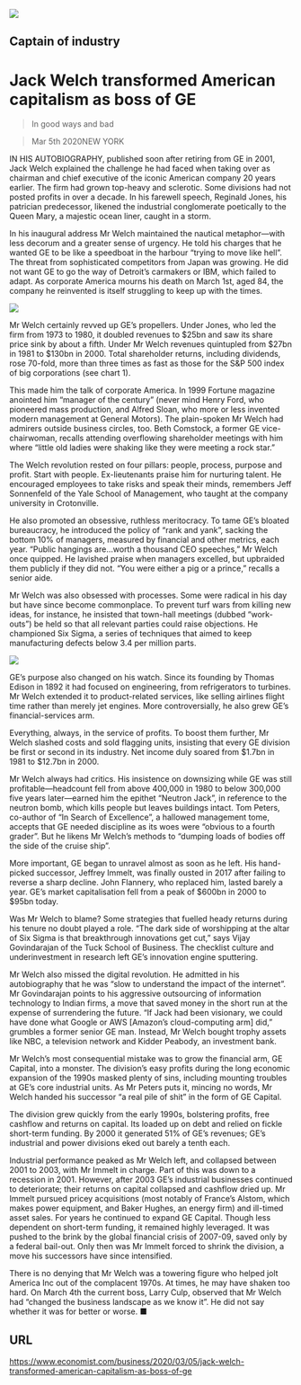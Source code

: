 ![](./images/20200307_WBP003_0.jpg)

## Captain of industry

# Jack Welch transformed American capitalism as boss of GE

> In good ways and bad

> Mar 5th 2020NEW YORK

IN HIS AUTOBIOGRAPHY, published soon after retiring from GE in 2001, Jack Welch explained the challenge he had faced when taking over as chairman and chief executive of the iconic American company 20 years earlier. The firm had grown top-heavy and sclerotic. Some divisions had not posted profits in over a decade. In his farewell speech, Reginald Jones, his patrician predecessor, likened the industrial conglomerate poetically to the Queen Mary, a majestic ocean liner, caught in a storm.

In his inaugural address Mr Welch maintained the nautical metaphor—with less decorum and a greater sense of urgency. He told his charges that he wanted GE to be like a speedboat in the harbour “trying to move like hell”. The threat from sophisticated competitors from Japan was growing. He did not want GE to go the way of Detroit’s carmakers or IBM, which failed to adapt. As corporate America mourns his death on March 1st, aged 84, the company he reinvented is itself struggling to keep up with the times.



![](./images/20200307_WBC412.png)

Mr Welch certainly revved up GE’s propellers. Under Jones, who led the firm from 1973 to 1980, it doubled revenues to $25bn and saw its share price sink by about a fifth. Under Mr Welch revenues quintupled from $27bn in 1981 to $130bn in 2000. Total shareholder returns, including dividends, rose 70-fold, more than three times as fast as those for the S&P 500 index of big corporations (see chart 1).

This made him the talk of corporate America. In 1999 Fortune magazine anointed him “manager of the century” (never mind Henry Ford, who pioneered mass production, and Alfred Sloan, who more or less invented modern management at General Motors). The plain-spoken Mr Welch had admirers outside business circles, too. Beth Comstock, a former GE vice-chairwoman, recalls attending overflowing shareholder meetings with him where “little old ladies were shaking like they were meeting a rock star.”

The Welch revolution rested on four pillars: people, process, purpose and profit. Start with people. Ex-lieutenants praise him for nurturing talent. He encouraged employees to take risks and speak their minds, remembers Jeff Sonnenfeld of the Yale School of Management, who taught at the company university in Crotonville.

He also promoted an obsessive, ruthless meritocracy. To tame GE’s bloated bureaucracy, he introduced the policy of “rank and yank”, sacking the bottom 10% of managers, measured by financial and other metrics, each year. “Public hangings are…worth a thousand CEO speeches,” Mr Welch once quipped. He lavished praise when managers excelled, but upbraided them publicly if they did not. “You were either a pig or a prince,” recalls a senior aide.

Mr Welch was also obsessed with processes. Some were radical in his day but have since become commonplace. To prevent turf wars from killing new ideas, for instance, he insisted that town-hall meetings (dubbed “work-outs”) be held so that all relevant parties could raise objections. He championed Six Sigma, a series of techniques that aimed to keep manufacturing defects below 3.4 per million parts.



![](./images/20200307_WBC415.png)

GE’s purpose also changed on his watch. Since its founding by Thomas Edison in 1892 it had focused on engineering, from refrigerators to turbines. Mr Welch extended it to product-related services, like selling airlines flight time rather than merely jet engines. More controversially, he also grew GE’s financial-services arm.

Everything, always, in the service of profits. To boost them further, Mr Welch slashed costs and sold flagging units, insisting that every GE division be first or second in its industry. Net income duly soared from $1.7bn in 1981 to $12.7bn in 2000.

Mr Welch always had critics. His insistence on downsizing while GE was still profitable—headcount fell from above 400,000 in 1980 to below 300,000 five years later—earned him the epithet “Neutron Jack”, in reference to the neutron bomb, which kills people but leaves buildings intact. Tom Peters, co-author of “In Search of Excellence”, a hallowed management tome, accepts that GE needed discipline as its woes were “obvious to a fourth grader”. But he likens Mr Welch’s methods to “dumping loads of bodies off the side of the cruise ship”.

More important, GE began to unravel almost as soon as he left. His hand-picked successor, Jeffrey Immelt, was finally ousted in 2017 after failing to reverse a sharp decline. John Flannery, who replaced him, lasted barely a year. GE’s market capitalisation fell from a peak of $600bn in 2000 to $95bn today.

Was Mr Welch to blame? Some strategies that fuelled heady returns during his tenure no doubt played a role. “The dark side of worshipping at the altar of Six Sigma is that breakthrough innovations get cut,” says Vijay Govindarajan of the Tuck School of Business. The checklist culture and underinvestment in research left GE’s innovation engine sputtering.

Mr Welch also missed the digital revolution. He admitted in his autobiography that he was “slow to understand the impact of the internet”. Mr Govindarajan points to his aggressive outsourcing of information technology to Indian firms, a move that saved money in the short run at the expense of surrendering the future. “If Jack had been visionary, we could have done what Google or AWS [Amazon’s cloud-computing arm] did,” grumbles a former senior GE man. Instead, Mr Welch bought trophy assets like NBC, a television network and Kidder Peabody, an investment bank.

Mr Welch’s most consequential mistake was to grow the financial arm, GE Capital, into a monster. The division’s easy profits during the long economic expansion of the 1990s masked plenty of sins, including mounting troubles at GE’s core industrial units. As Mr Peters puts it, mincing no words, Mr Welch handed his successor “a real pile of shit” in the form of GE Capital.

The division grew quickly from the early 1990s, bolstering profits, free cashflow and returns on capital. Its loaded up on debt and relied on fickle short-term funding. By 2000 it generated 51% of GE’s revenues; GE’s industrial and power divisions eked out barely a tenth each.

Industrial performance peaked as Mr Welch left, and collapsed between 2001 to 2003, with Mr Immelt in charge. Part of this was down to a recession in 2001. However, after 2003 GE’s industrial businesses continued to deteriorate; their returns on capital collapsed and cashflow dried up. Mr Immelt pursued pricey acquisitions (most notably of France’s Alstom, which makes power equipment, and Baker Hughes, an energy firm) and ill-timed asset sales. For years he continued to expand GE Capital. Though less dependent on short-term funding, it remained highly leveraged. It was pushed to the brink by the global financial crisis of 2007-09, saved only by a federal bail-out. Only then was Mr Immelt forced to shrink the division, a move his successors have since intensified.

There is no denying that Mr Welch was a towering figure who helped jolt America Inc out of the complacent 1970s. At times, he may have shaken too hard. On March 4th the current boss, Larry Culp, observed that Mr Welch had “changed the business landscape as we know it”. He did not say whether it was for better or worse. ■

## URL

https://www.economist.com/business/2020/03/05/jack-welch-transformed-american-capitalism-as-boss-of-ge
